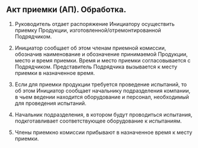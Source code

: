 ## Акт приемки (АП). Обработка.

1.    Руководитель отдает распоряжение Инициатору осуществить приемку Продукции, изготовленной/отремонтированной Подрядчиком.

2.    Инициатор сообщает об этом членам приемной комиссии, обозначив наименование и обозначение принимаемой Продукции, место и время приемки. Время и место приемки согласовывается с Подрядчиком. Представитель Подрядчика вызывается к месту приемки в назначенное время.

3.    Если для приемки продукции требуется проведение испытаний, то об этом Инициатор сообщает начальнику подразделения компании, в чьем ведении находится оборудование и персонал, необходимый для проведения испытаний.

4.    Начальник подразделения, в котором будут проводиться испытания, подкготавливает соответствующее оборудование к испытаниям.

5.    Члены приемкно комиссии прибывают в назначенное время к месту приемки.

